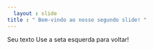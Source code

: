 ```yaml
---
  layout : slide 
title : " Bem-vindo ao nosso segundo slide! "
---
```

Seu texto 
Use a seta esquerda para voltar!
